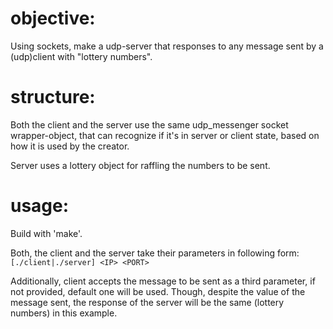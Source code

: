 # objective:

Using sockets, make a udp-server that responses to any message sent by a (udp)client with "lottery numbers".

# structure:

Both the client and the server use the same udp_messenger socket wrapper-object, that can recognize if it's in server or client state,
based on how it is used by the creator.

Server uses a lottery object for raffling the numbers to be sent.

# usage:

Build with 'make'.

Both, the client and the server take their parameters in following form:
`[./client|./server] <IP> <PORT>`

Additionally, client accepts the message to be sent as a third parameter, if not provided, default one will be used. Though, despite the 
value of the message sent, the response of the server will be the same (lottery numbers) in this example.


